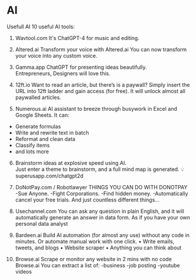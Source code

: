 # AI
Usefull AI 
10 useful AI tools:

1. Wavtool.com
It's ChatGPT-4 for music and editing.

2. Altered.ai
Transform your voice with Altered.ai 
You can now transform your voice into any custom voice.

3. Gamma.app
ChatGPT for presenting ideas beautifully.  
Entrepreneurs, Designers will love this.

4. 12ft.io
Want to read an article, but there’s is a paywall?
Simply insert the URL into 12ft ladder and gain access (for free).
It will unlock almost all paywalled articles.

5. Numerous.ai
AI assistant to breeze through busywork in Excel and Google Sheets.
It can:
- Generate formulas
- Write and rewrite text in batch
- Reformat and clean data
- Classify items
- and lots more

6. Brainstorm ideas at explosive speed using AI.  
Just enter a theme to brainstorm, and a full mind map is generated. 💡 
superusapp.com/chatgpt2d

7. DoNotPay.com / Robotlawyer
THINGS YOU CAN DO WITH DONOTPAY  
-Sue Anyone. 
-Fight Corporations. 
-Find hidden money. 
-Automatically cancel your free trials.
And just countless different things...

8. Usechannel.com
You can ask any question in plain English, and it will automatically generate an answer in data form.
As if you have your own personal data analyst

9. Bardeen.ai Build AI automation (for almost any use) without any code in minutes.
Or automate manual work with one click.
• Write emails, tweets, and blogs
• Website scraper
• Anything you can think about

10. Browse.ai
Scrape or monitor any website in 2 mins with no code Browse.ai 
You can extract a list of: 
-business 
-job posting 
-youtube videos
